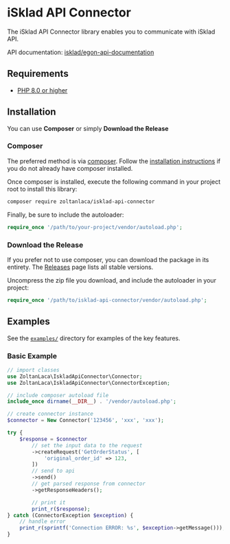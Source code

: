 # iSklad API Connector #

The iSklad API Connector library enables you to communicate with iSklad API. 

API documentation: [isklad/egon-api-documentation](https://github.com/isklad/egon-api-documentation)

## Requirements ##
* [PHP 8.0 or higher](https://www.php.net/)

## Installation ##

You can use **Composer** or simply **Download the Release**

### Composer

The preferred method is via [composer](https://getcomposer.org/). Follow the
[installation instructions](https://getcomposer.org/doc/00-intro.md) if you do not already have
composer installed.

Once composer is installed, execute the following command in your project root to install this library:

```sh
composer require zoltanlaca/isklad-api-connector
```

Finally, be sure to include the autoloader:

```php
require_once '/path/to/your-project/vendor/autoload.php';
```

### Download the Release

If you prefer not to use composer, you can download the package in its entirety. The [Releases](https://github.com/zoltanlaca/isklad-api-connector/releases) page lists all stable versions.

Uncompress the zip file you download, and include the autoloader in your project:

```php
require_once '/path/to/isklad-api-connector/vendor/autoload.php';
```

## Examples ##
See the [`examples/`](examples) directory for examples of the key features.

### Basic Example ###

```php
// import classes
use ZoltanLaca\IskladApiConnector\Connector;
use ZoltanLaca\IskladApiConnector\ConnectorException;

// include composer autoload file
include_once dirname(__DIR__) . '/vendor/autoload.php';

// create connector instance
$connector = New Connector('123456', 'xxx', 'xxx');

try {
    $response = $connector
        // set the input data to the request
        ->createRequest('GetOrderStatus', [
            'original_order_id' => 123,
        ])
        // send to api
        ->send()
        // get parsed response from connector
        ->getResponseHeaders();

        // print it
        print_r($response);
} catch (ConnectorException $exception) {
    // handle error
    print_r(sprintf('Connection ERROR: %s', $exception->getMessage()));
}
```
